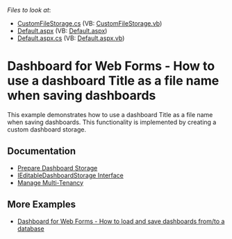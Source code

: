 <!-- default file list -->
*Files to look at*:

* [CustomFileStorage.cs](./CS/WebApplication18/CustomFileStorage.cs) (VB: [CustomFileStorage.vb](./VB/WebApplication18/CustomFileStorage.vb))
* [Default.aspx](./CS/WebApplication18/Default.aspx) (VB: [Default.aspx](./VB/WebApplication18/Default.aspx))
* [Default.aspx.cs](./CS/WebApplication18/Default.aspx.cs) (VB: [Default.aspx.vb](./VB/WebApplication18/Default.aspx.vb))
<!-- default file list end -->
# Dashboard for Web Forms - How to use a dashboard Title as a file name when saving dashboards

This example demonstrates how to use a dashboard Title as a file name when saving dashboards. This functionality is implemented by creating a custom dashboard storage.

## Documentation

* [Prepare Dashboard Storage](https://docs.devexpress.com/Dashboard/116299/web-dashboard/aspnet-web-forms-dashboard-control/prepare-dashboard-storage)
* [IEditableDashboardStorage Interface](https://docs.devexpress.com/Dashboard/DevExpress.DashboardWeb.IEditableDashboardStorage)
* [Manage Multi-Tenancy](https://docs.devexpress.com/Dashboard/402924/web-dashboard/dashboard-backend/manage-multi-tenancy)

## More Examples

- [Dashboard for Web Forms - How to load and save dashboards from/to a database](https://supportcenter.devexpress.com/ticket/details/t386418/aspxdashboard-how-to-load-and-save-dashboards-from-to-a-database)
